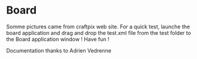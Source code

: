 # Board

Somme pictures came from craftpix web site.
For a quick test, launche the board application and drag and drop the test.xml file from the test folder to the Board application window !
Have fun !

Documentation thanks to Adrien Vedrenne
